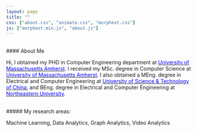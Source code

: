 ```yaml
---
layout: page
title: ""
css: ["about.css", "animate.css", "morphext.css"]
js: ["morphext.min.js", "about.js"]
---
```


<br />
#### About Me

Hi, I obtained my PHD in Computer Engineering department at [<span style="color:blue;">University of Massachusetts Amherst</span>](https://www.umass.edu). I received my MSc. degree in Computer Science at [<span style="color:blue;">University of Massachusetts Amherst</span>](https://www.umass.edu). I also obtained a MEng. degree in Electrical and Computer Engineering at [<span style="color:blue;">University of Science & Technology of China</span>](https://en.ustc.edu.cn), and BEng. degree in Electrical and Computer Engineering at [<span style="color:blue;">Northeastern University</span>](http://english.neu.edu.cn).

<br />
##### My research areas:

Machine Learning, Data Analytics, Graph Analytics, Video Analytics
